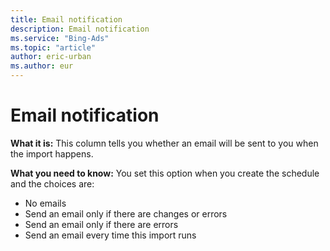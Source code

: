 ```yaml
---
title: Email notification
description: Email notification
ms.service: "Bing-Ads"
ms.topic: "article"
author: eric-urban
ms.author: eur
---
```


# Email notification

**What it is:**  This column tells you whether an email will be sent to you when the import happens.

**What you need to know:**  You set this option when you create the schedule and the choices are:

- No emails
- Send an email only if there are changes or errors
- Send an email only if there are errors
- Send an email every time this import runs


